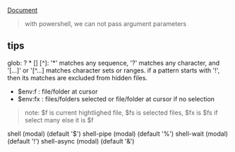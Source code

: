 [Document](https://github.com/gokcehan/lf/blob/master/doc.md)

> with powershell, we can not pass argument parameters
## tips
glob: ? * [] [^]:  '*' matches any sequence, '?' matches any character, and '[...]' or '[^...] matches character sets or ranges.
if a pattern starts with '!', then its matches are excluded from hidden files.

* $env:f : file/folder at cursor
* $env:fx : files/folders selected or file/folder at cursor if no selection
> note: $f is current hightlighed file, $fs is selected files, $fx is $fs if select many else it is $f

shell          (modal)   (default '$')
shell-pipe     (modal)   (default '%')
shell-wait     (modal)   (default '!')
shell-async    (modal)   (default '&')
